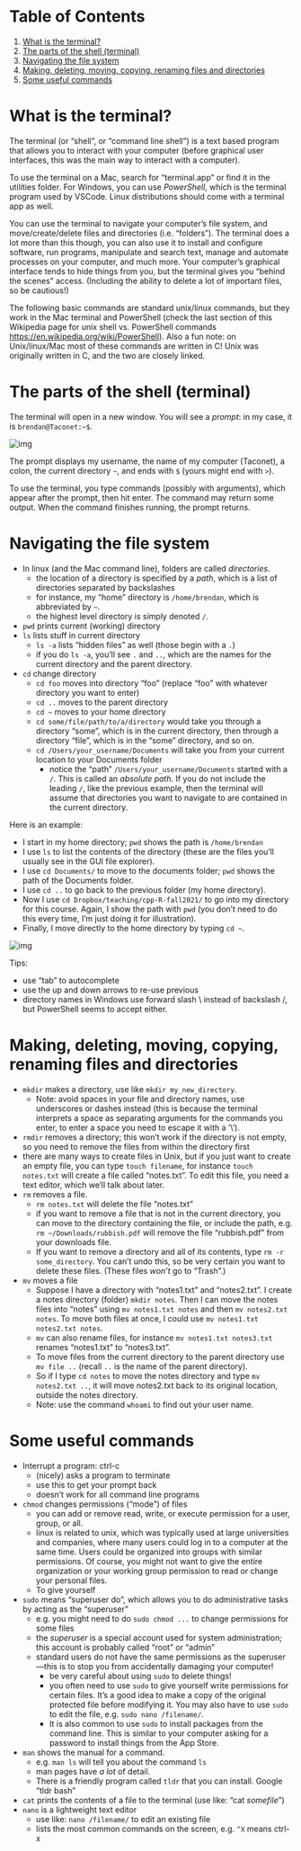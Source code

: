 
# Table of Contents

1.  [What is the terminal?](#orgac449ca)
2.  [The parts of the shell (terminal)](#org6ec3066)
3.  [Navigating the file system](#org0614712)
4.  [Making, deleting, moving, copying, renaming files and directories](#orgb3a9623)
5.  [Some useful commands](#org75fb94a)



<a id="orgac449ca"></a>

# What is the terminal?

The terminal (or &ldquo;shell&rdquo;, or &ldquo;command line shell&rdquo;) is a text based program that allows you to interact with your computer (before graphical user interfaces, this
was the main way to interact with a computer).

To use the terminal on a Mac, search for &ldquo;terminal.app&rdquo; or find it in the utilities folder.
For Windows, you can use *PowerShell*, which is the terminal program used by VSCode.
Linux distributions should come with a terminal app as well.

You can use the terminal to navigate your computer&rsquo;s file system, and move/create/delete files and directories (i.e. &ldquo;folders&rdquo;).
The terminal does a lot more than this though, you can also use it to install and configure software, run programs, manipulate and search text, manage and automate processes on your computer, and much more.
Your computer&rsquo;s graphical interface tends to hide things from you, but the terminal gives you &ldquo;behind the scenes&rdquo; access. (Including the ability to delete a lot of important files, so be cautious!)

The following basic commands are standard unix/linux commands, but they work in the Mac terminal and PowerShell (check the last section of this Wikipedia page for unix shell vs. PowerShell commands <https://en.wikipedia.org/wiki/PowerShell>).
Also a fun note: on Unix/linux/Mac most of these commands are written in C! Unix was originally written in C, and the two are closely linked.


<a id="org6ec3066"></a>

# The parts of the shell (terminal)

The terminal will open in a new window. You will see a *prompt*: in my case, it is `brendan@Taconet:~$`.

![img](./shell1.png "A new terminal window.")

The prompt displays my username, the name of my computer (Taconet), a colon, the current directory `~`, and ends with `$` (yours might end with `>`).

To use the terminal, you type commands (possibly with arguments), which appear after the prompt, then hit enter. The command may return some output. When the command finishes running, the prompt returns.


<a id="org0614712"></a>

# Navigating the file system

-   In linux (and the Mac command line), folders are called *directories*.
    -   the location of a directory is specified by a *path*, which is a list of directories separated by backslashes
    -   for instance, my &ldquo;home&rdquo; directory is `/home/brendan`, which is abbreviated by `~`.
    -   the highest level directory is simply denoted `/`.
-   `pwd` prints current (working) directory
-   `ls` lists stuff in current directory
    -   `ls -a` lists &ldquo;hidden files&rdquo; as well (those begin with a `.`)
    -   if you do `ls -a`, you&rsquo;ll see `.` and `..`, which are the names for the current directory and the parent directory.
-   `cd` change directory
    -   `cd foo` moves into directory &ldquo;foo&rdquo; (replace &ldquo;foo&rdquo; with whatever directory you want to enter)
    -   `cd ..` moves to the parent directory
    -   `cd ~` moves to your home directory
    -   `cd some/file/path/to/a/directory` would take you through a directory &ldquo;some&rdquo;, which is in the current directory, then through a directory &ldquo;file&rdquo;, which is in the &ldquo;some&rdquo; directory, and so on.
    -   `cd /Users/your_username/Documents` will take you from your current location to your Documents folder
        -   notice the &ldquo;path&rdquo; `/Users/your_username/Documents` started with a `/`. This is called an *absolute path*. If you do not include the leading `/`, like the previous example, then the terminal will assume that directories you want to navigate to are contained in the current directory.

Here is an example:

-   I start in my home directory; `pwd` shows the path is `/home/brendan`
-   I use `ls` to list the contents of the directory (these are the files you&rsquo;ll usually see in the GUI file explorer).
-   I use `cd Documents/` to move to the documents folder; `pwd` shows the path of the Documents folder.
-   I use `cd ..` to go back to the previous folder (my home directory).
-   Now I use `cd Dropbox/teaching/cpp-R-fall2021/` to go into my directory for this course. Again, I show the path with `pwd` (you don&rsquo;t need to do this every time, I&rsquo;m just doing it for illustration).
-   Finally, I move directly to the home directory by typing `cd ~`.

![img](./shell2.png "navigating the file system")

Tips:

-   use &ldquo;tab&rdquo; to autocomplete
-   use the up and down arrows to re-use previous
-   directory names in Windows use forward slash \\ instead of backslash /, but PowerShell seems to accept either.


<a id="orgb3a9623"></a>

# Making, deleting, moving, copying, renaming files and directories

-   `mkdir` makes a directory, use like `mkdir my_new_directory`.
    -   Note: avoid spaces in your file and directory names, use underscores or dashes instead (this is because the terminal interprets a space as separating arguments for the commands you enter, to enter a space you need to escape it with a &rsquo;\\&rsquo;).
-   `rmdir` removes a directory; this won&rsquo;t work if the directory is not empty, so you need to remove the files from within the directory first
-   there are many ways to create files in Unix, but if you just want to create an empty file, you can type `touch filename`, for instance `touch notes.txt` will create a file called &ldquo;notes.txt&rdquo;. To edit this file, you need a text editor, which we&rsquo;ll talk about later.
-   `rm` removes a file.
    -   `rm notes.txt` will delete the file &ldquo;notes.txt&rdquo;
    -   if you want to remove a file that is not in the current directory, you can move to the directory containing the file, or include the path, e.g. `rm ~/Downloads/rubbish.pdf` will remove the file &ldquo;rubbish.pdf&rdquo; from your downloads file.
    -   If you want to remove a directory and all of its contents, type `rm -r some_directory`. You can&rsquo;t undo this, so be very certain you want to delete these files. (These files *won&rsquo;t* go to &ldquo;Trash&rdquo;.)
-   `mv` moves a file
    -   Suppose I have a directory with &ldquo;notes1.txt&rdquo; and &ldquo;notes2.txt&rdquo;. I create a notes directory (folder) `mkdir notes`. Then I can move the notes files into &ldquo;notes&rdquo; using `mv notes1.txt notes` and then `mv notes2.txt notes`. To move both files at once, I could use `mv notes1.txt notes2.txt notes`.
    -   `mv` can also rename files, for instance `mv notes1.txt notes3.txt` renames &ldquo;notes1.txt&rdquo; to &ldquo;notes3.txt&rdquo;.
    -   To move files from the current directory to the parent directory use `mv file ..` (recall `..` is the name of the parent directory).
    -   So if I type `cd notes` to move the notes directory and type `mv notes2.txt ..`, it will move notes2.txt back to its original location, outside the notes directory.
    -   Note: use the command `whoami` to find out your user name.


<a id="org75fb94a"></a>

# Some useful commands

-   Interrupt a program: ctrl-c
    -   (nicely) asks a program to terminate
    -   use this to get your prompt back
    -   doesn&rsquo;t work for all command line programs
-   `chmod` changes permissions (&ldquo;mode&rdquo;) of files
    -   you can add or remove read, write, or execute permission for a user, group, or all.
    -   linux is related to unix, which was typically used at large universities and companies, where many users could log in to a computer at the same time. Users could be organized into groups with similar permissions. Of course, you might not want to give the entire organization or your working group permission to read or change your personal files.
    -   To give yourself
-   `sudo` means &ldquo;superuser do&rdquo;, which allows you to do administrative tasks by acting as the &ldquo;superuser&rdquo;
    -   e.g. you might need to do `sudo chmod ...` to change permissions for some files
    -   the *superuser* is a special account used for system administration; this account is probably called &ldquo;root&rdquo; or &ldquo;admin&rdquo;
    -   standard users do not have the same permissions as the superuser&#x2014;this is to stop you from accidentally damaging your computer!
        -   be very careful about using `sudo` to delete things!
        -   you often need to use `sudo` to give yourself write permissions for certain files. It&rsquo;s a good idea to make a copy of the original protected file before modifying it. You may also have to use `sudo` to edit the file, e.g. `sudo nano /filename/`.
        -   It is also common to use `sudo` to install packages from the command line. This is similar to your computer asking for a password to install things from the App Store.
-   `man` shows the manual for a command.
    -   e.g. `man ls` will tell you about the command `ls`
    -   man pages have *a lot* of detail.
    -   There is a friendly program called `tldr` that you can install. Google &ldquo;tldr bash&rdquo;
-   `cat` prints the contents of a file to the terminal (use like: &ldquo;cat *somefile*&rdquo;)
-   `nano` is a lightweight text editor
    -   use like: `nano /filename/` to edit an existing file
    -   lists the most common commands on the screen, e.g. `^X` means ctrl-x

